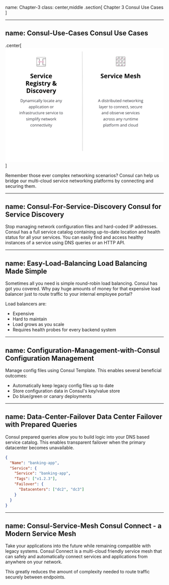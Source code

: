 name: Chapter-3
class: center,middle
.section[
Chapter 3
Consul Use Cases
]

---
name: Consul-Use-Cases
Consul Use Cases
-------------------------
.center[![:scale 60%](images/use_cases.png)]

Remember those ever complex networking scenarios? Consul can help us bridge our multi-cloud service networking platforms by connecting and securing them.

---
name: Consul-For-Service-Discovery
Consul for Service Discovery
-------------------------

Stop managing network configuration files and hard-coded IP addresses. Consul has a full service catalog containing up-to-date location and health status for all your services. You can easily find and access healthy instances of a service using DNS queries or an HTTP API.

---
name: Easy-Load-Balancing
Load Balancing Made Simple
-------------------------
Sometimes all you need is simple round-robin load balancing. Consul has got you covered. Why pay huge amounts of money for that expensive load balancer just to route traffic to your internal employee portal?

Load balancers are:
* Expensive
* Hard to maintain
* Load grows as you scale
* Requires health probes for every backend system

---
name: Configuration-Management-with-Consul
Configuration Management
-------------------------
Manage config files using Consul Template. This enables several beneficial outcomes:

* Automatically keep legacy config files up to date
* Store configuration data in Consul's key/value store
* Do blue/green or canary deployments

---
name: Data-Center-Failover
Data Center Failover with Prepared Queries
-------------------------
Consul prepared queries allow you to build logic into your DNS based service catalog. This enables transparent failover when the primary datacenter becomes unavailable.

```json
{
  "Name": "banking-app",
  "Service": {
    "Service": "banking-app",
    "Tags": ["v1.2.3"],
    "Failover": {
      "Datacenters": ["dc2", "dc3"]
    }
  }
}
```

---
name: Consul-Service-Mesh
Consul Connect - a Modern Service Mesh
-------------------------

Take your applications into the future while remaining compatible with legacy systems. Consul Connect is a multi-cloud friendly service mesh that can safely and automatically connect services and applications from anywhere on your network. 

This greatly reduces the amount of complexity needed to route traffic securely between endpoints.